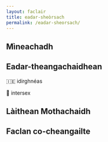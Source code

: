 ```yaml
---
layout: faclair
title: eadar-sheòrsach
permalink: /eadar-sheorsach/
---
```


## Mìneachadh

## Eadar-theangachaidhean

&#x1f1ee;&#x1f1ea; idirghnéas

&#x1f3f4;&#xe0067;&#xe0062;&#xe0065;&#xe006e;&#xe0067;&#xe007f; intersex

## Làithean Mothachaidh

## Faclan co-cheangailte
